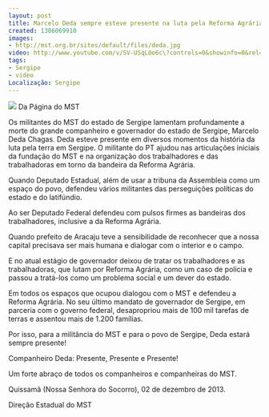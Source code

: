 ```yaml
---
layout: post
title: Marcelo Deda sempre esteve presente na luta pela Reforma Agrária
created: 1386069910
images:
- http://mst.org.br/sites/default/files/deda.jpg
video: http://www.youtube.com/v/SV-USqLOo6c\?controls=0&showinfo=0&rel=0&modestbranding=1
tags:
- Sergipe
- video
Localização: Sergipe
---
```



![](http://mst.org.br/sites/default/files/deda.jpg)
Da Página do MST

Os militantes do MST do estado de Sergipe lamentam profundamente a morte do grande companheiro e governador do estado de Sergipe, Marcelo Deda Chagas.
Deda esteve presente em diversos momentos da história da luta pela terra em Sergipe. O militante do PT ajudou nas articulações iniciais da fundação do MST e na organização dos trabalhadores e das trabalhadoras em torno da bandeira da Reforma Agrária. 

Quando Deputado Estadual, além de usar a tribuna da Assembleia como um espaço do povo, defendeu vários militantes das perseguições políticas do estado e do latifúndio. 

Ao ser Deputado Federal defendeu com pulsos firmes as bandeiras dos trabalhadores, inclusive a da Reforma Agrária. 

Quando prefeito de Aracaju teve a sensibilidade de reconhecer que a nossa capital precisava ser mais humana e dialogar com o interior e o campo. 

E no atual estágio de governador deixou de tratar os trabalhadores e as trabalhadoras, que lutam por Reforma Agrária, como um caso de polícia e passou a tratá-los como um problema social e um dever do estado. 

Em todos os espaços que ocupou dialogou com o MST e defendeu a Reforma Agrária. No seu último mandato de governador de Sergipe, em parceria com o governo federal, desapropriou mais de 100 mil tarefas de terras e assentou mais de 1.200 famílias. 

Por isso, para a militância do MST e para o povo de Sergipe, Deda estará sempre presente! 

Companheiro Deda: Presente, Presente e Presente! 

Um forte abraço de todos os companheiros e companheiras do MST. 

Quissamã (Nossa Senhora do Socorro), 02 de dezembro de 2013. 

Direção Estadual do MST
